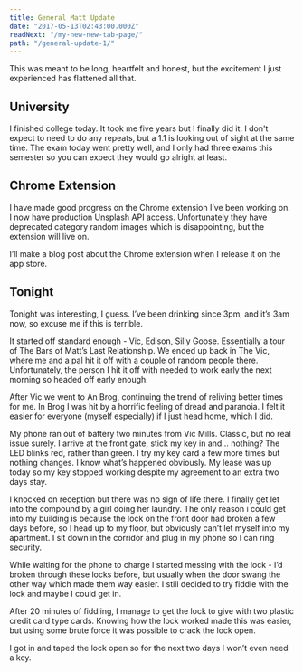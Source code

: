 ```yaml
---
title: General Matt Update
date: "2017-05-13T02:43:00.000Z"
readNext: "/my-new-new-tab-page/"
path: "/general-update-1/"
---
```


This was meant to be long, heartfelt and honest, but the excitement I just experienced has flattened all that.

## University
I finished college today. It took me five years but I finally did it. I don't expect to need to do any repeats, but a 1.1 is looking out of sight at the same time. The exam today went pretty well, and I only had three exams this semester so you can expect they would go alright at least.

## Chrome Extension
I have made good progress on the Chrome extension I’ve been working on. I now have production Unsplash API access. Unfortunately they have deprecated category random images which is disappointing, but the extension will live on.

I’ll make a blog post about the Chrome extension when I release it on the app store.

## Tonight
Tonight was interesting, I guess. I’ve been drinking since 3pm, and it’s 3am now, so excuse me if this is terrible.

It started off standard enough - Vic, Edison, Silly Goose. Essentially a tour of The Bars of Matt’s Last Relationship. We ended up back in The Vic, where me and a pal hit it off with a couple of random people there. Unfortunately, the person I hit it off with needed to work early the next morning so headed off early enough.

After Vic we went to An Brog, continuing the trend of reliving better times for me. In Brog I was hit by a horrific feeling of dread and paranoia. I felt it easier for everyone (myself especially) if I just head home, which I did.

My phone ran out of battery two minutes from Vic Mills. Classic, but no real issue surely. I arrive at the front gate, stick my key in and… nothing? The LED blinks red, rather than green. I try my key card a few more times but nothing changes. I know what’s happened obviously. My lease was up today so my key stopped working despite my agreement to an extra two days stay.

I knocked on reception but there was no sign of life there. I finally get let into the compound by a girl doing her laundry. The only reason i could get into my building is because the lock on the front door had broken a few days before, so I head up to my floor, but obviously can’t let myself into my apartment. I sit down in the corridor and plug in my phone so I can ring security.

While waiting for the phone to charge I started messing with the lock - I’d broken through these locks before, but usually when the door swang the other way which made them way easier. I still decided to try fiddle with the lock and maybe I could get in.

After 20 minutes of fiddling, I manage to get the lock to give with two plastic credit card type cards. Knowing how the lock worked made this was easier, but using some brute force it was possible to crack the lock open.

I got in and taped the lock open so for the next two days I won’t even need a key.
